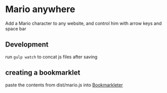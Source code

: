 # Mario anywhere

Add a Mario character to any website, and control him with arrow keys and space bar

## Development

run `gulp watch` to concat js files after saving

## creating a bookmarklet
paste the contents from dist/mario.js into [Bookmarkleter](https://chriszarate.github.io/bookmarkleter/)